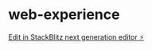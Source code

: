 # web-experience

[Edit in StackBlitz next generation editor ⚡️](https://stackblitz.com/~/github.com/complexsimplcitymedia/web-experience)